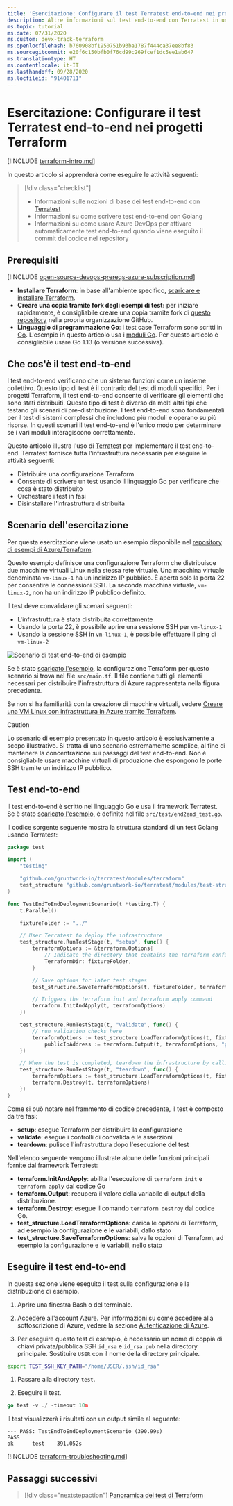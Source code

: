 ```yaml
---
title: 'Esercitazione: Configurare il test Terratest end-to-end nei progetti Terraform'
description: Altre informazioni sul test end-to-end con Terratest in un progetto Terraform.
ms.topic: tutorial
ms.date: 07/31/2020
ms.custom: devx-track-terraform
ms.openlocfilehash: b760908bf1950751b93ba1787f444ca37ee8bf83
ms.sourcegitcommit: e20f6c150bfb0f76cd99c269fcef1dc5ee1ab647
ms.translationtype: HT
ms.contentlocale: it-IT
ms.lasthandoff: 09/28/2020
ms.locfileid: "91401711"
---
```

# <a name="tutorial-setup-end-to-end-terratest-testing-on-terraform-projects"></a>Esercitazione: Configurare il test Terratest end-to-end nei progetti Terraform

[!INCLUDE [terraform-intro.md](includes/terraform-intro.md)]

In questo articolo si apprenderà come eseguire le attività seguenti:

> [!div class="checklist"]
> * Informazioni sulle nozioni di base dei test end-to-end con [Terratest](https://github.com/gruntwork-io/terratest)
> * Informazioni su come scrivere test end-to-end con Golang
> * Informazioni su come usare Azure DevOps per attivare automaticamente test end-to-end quando viene eseguito il commit del codice nel repository

## <a name="prerequisites"></a>Prerequisiti

[!INCLUDE [open-source-devops-prereqs-azure-subscription.md](../includes/open-source-devops-prereqs-azure-subscription.md)]
- **Installare Terraform**: in base all'ambiente specifico, [scaricare e installare Terraform](https://www.terraform.io/downloads.html).
- **Creare una copia tramite fork degli esempi di test:** per iniziare rapidamente, è consigliabile creare una copia tramite fork di [questo repository](https://github.com/Azure/terraform) nella propria organizzazione GitHub.
- **Linguaggio di programmazione Go**: i test case Terraform sono scritti in [Go](https://golang.org/dl/). L'esempio in questo articolo usa i [moduli Go](https://blog.golang.org/using-go-modules). Per questo articolo è consigliabile usare Go 1.13 (o versione successiva).

## <a name="what-is-end-to-end-testing"></a>Che cos'è il test end-to-end

I test end-to-end verificano che un sistema funzioni come un insieme collettivo. Questo tipo di test è il contrario del test di moduli specifici. Per i progetti Terraform, il test end-to-end consente di verificare gli elementi che sono stati distribuiti. Questo tipo di test è diverso da molti altri tipi che testano gli scenari di pre-distribuzione. I test end-to-end sono fondamentali per il test di sistemi complessi che includono più moduli e operano su più risorse. In questi scenari il test end-to-end è l'unico modo per determinare se i vari moduli interagiscono correttamente.

Questo articolo illustra l'uso di [Terratest](https://github.com/gruntwork-io/terratest) per implementare il test end-to-end. Terratest fornisce tutta l'infrastruttura necessaria per eseguire le attività seguenti:

- Distribuire una configurazione Terraform
- Consente di scrivere un test usando il linguaggio Go per verificare che cosa è stato distribuito
- Orchestrare i test in fasi
- Disinstallare l'infrastruttura distribuita

## <a name="tutorial-scenario"></a>Scenario dell'esercitazione

Per questa esercitazione viene usato un esempio disponibile nel [repository di esempi di Azure/Terraform](https://github.com/Azure/terraform/blob/master/samples/end-to-end-testing/README.md).

Questo esempio definisce una configurazione Terraform che distribuisce due macchine virtuali Linux nella stessa rete virtuale. Una macchina virtuale denominata `vm-linux-1` ha un indirizzo IP pubblico. È aperta solo la porta 22 per consentire le connessioni SSH. La seconda macchina virtuale, `vm-linux-2`, non ha un indirizzo IP pubblico definito.

Il test deve convalidare gli scenari seguenti:

- L'infrastruttura è stata distribuita correttamente
- Usando la porta 22, è possibile aprire una sessione SSH per `vm-linux-1`
- Usando la sessione SSH in `vm-linux-1`, è possibile effettuare il ping di `vm-linux-2`

![Scenario di test end-to-end di esempio](media/best-practices-end-to-end-testing/scenario.png)

Se è stato [scaricato l'esempio](#prerequisites), la configurazione Terraform per questo scenario si trova nel file `src/main.tf`. Il file contiene tutti gli elementi necessari per distribuire l'infrastruttura di Azure rappresentata nella figura precedente.

Se non si ha familiarità con la creazione di macchine virtuali, vedere [Creare una VM Linux con infrastruttura in Azure tramite Terraform](create-linux-virtual-machine-with-infrastructure.md).

> [!CAUTION]
> Lo scenario di esempio presentato in questo articolo è esclusivamente a scopo illustrativo. Si tratta di uno scenario estremamente semplice, al fine di mantenere la concentrazione sui passaggi del test end-to-end. Non è consigliabile usare macchine virtuali di produzione che espongono le porte SSH tramite un indirizzo IP pubblico.

## <a name="end-to-end-test"></a>Test end-to-end

Il test end-to-end è scritto nel linguaggio Go e usa il framework Terratest. Se è stato [scaricato l'esempio](#prerequisites), è definito nel file `src/test/end2end_test.go`.

Il codice sorgente seguente mostra la struttura standard di un test Golang usando Terratest:

```Go
package test

import (
    "testing"

    "github.com/gruntwork-io/terratest/modules/terraform"
    test_structure "github.com/gruntwork-io/terratest/modules/test-structure"
)

func TestEndToEndDeploymentScenario(t *testing.T) {
    t.Parallel()

    fixtureFolder := "../"

    // User Terratest to deploy the infrastructure
    test_structure.RunTestStage(t, "setup", func() {
        terraformOptions := &terraform.Options{
            // Indicate the directory that contains the Terraform configuration to deploy
            TerraformDir: fixtureFolder,
        }

        // Save options for later test stages
        test_structure.SaveTerraformOptions(t, fixtureFolder, terraformOptions)

        // Triggers the terraform init and terraform apply command
        terraform.InitAndApply(t, terraformOptions)
    })

    test_structure.RunTestStage(t, "validate", func() {
        // run validation checks here
        terraformOptions := test_structure.LoadTerraformOptions(t, fixtureFolder)
            publicIpAddress := terraform.Output(t, terraformOptions, "public_ip_address")
    })

    // When the test is completed, teardown the infrastructure by calling terraform destroy
    test_structure.RunTestStage(t, "teardown", func() {
        terraformOptions := test_structure.LoadTerraformOptions(t, fixtureFolder)
        terraform.Destroy(t, terraformOptions)
    })
}
```

Come si può notare nel frammento di codice precedente, il test è composto da tre fasi:

- **setup**: esegue Terraform per distribuire la configurazione
- **validate**: esegue i controlli di convalida e le asserzioni
- **teardown**: pulisce l'infrastruttura dopo l'esecuzione del test

Nell'elenco seguente vengono illustrate alcune delle funzioni principali fornite dal framework Terratest:

- **terraform.InitAndApply**: abilita l'esecuzione di `terraform init` e `terraform apply` dal codice Go
- **terraform.Output**: recupera il valore della variabile di output della distribuzione.
- **terraform.Destroy**: esegue il comando `terraform destroy` dal codice Go.
- **test_structure.LoadTerraformOptions**: carica le opzioni di Terraform, ad esempio la configurazione e le variabili, dallo stato
- **test_structure.SaveTerraformOptions**: salva le opzioni di Terraform, ad esempio la configurazione e le variabili, nello stato

## <a name="run-the-end-to-end-test"></a>Eseguire il test end-to-end

In questa sezione viene eseguito il test sulla configurazione e la distribuzione di esempio. 

1. Aprire una finestra Bash o del terminale.

1. Accedere all'account Azure. Per informazioni su come accedere alla sottoscrizione di Azure, vedere la sezione [Autenticazione di Azure](get-started-cloud-shell.md#authenticate-to-azure).

1. Per eseguire questo test di esempio, è necessario un nome di coppia di chiavi privata/pubblica SSH `id_rsa` e `id_rsa.pub` nella directory principale. Sostituire `USER` con il nome della directory principale.

```bash
export TEST_SSH_KEY_PATH="/home/USER/.ssh/id_rsa"
```

1. Passare alla directory `test`.

1. Eseguire il test.

```go
go test -v ./ -timeout 10m
```

Il test visualizzerà i risultati con un output simile al seguente:

```output
--- PASS: TestEndToEndDeploymentScenario (390.99s)
PASS
ok      test    391.052s
```

[!INCLUDE [terraform-troubleshooting.md](includes/terraform-troubleshooting.md)]

## <a name="next-steps"></a>Passaggi successivi

> [!div class="nextstepaction"]
> [Panoramica dei test di Terraform](best-practices-testing-overview.md)